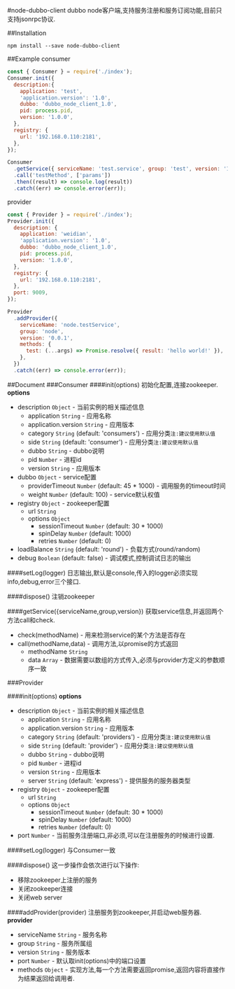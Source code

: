 #node-dubbo-client
dubbo node客户端,支持服务注册和服务订阅功能,目前只支持jsonrpc协议.

##Installation
```npm
npm install --save node-dubbo-client
```

##Example
consumer
```javascript
const { Consumer } = require('./index');
Consumer.init({
  description:{
    application: 'test',
    'application.version': '1.0',
    dubbo: 'dubbo_node_client_1.0',
    pid: process.pid,
    version: '1.0.0',
  },    
  registry: {
    url: '192.168.0.110:2181',
  },
});

Consumer
  .getService({ serviceName: 'test.service', group: 'test', version: '1.0.0' })
  .call('testMethod', ['params'])
  .then((result) => console.log(result))
  .catch((err) => console.error(err));
```
provider
```javascript
const { Provider } = require('./index');
Provider.init({
  description: {
    application: 'weidian',
    'application.version': '1.0',
    dubbo: 'dubbo_node_client_1.0',
    pid: process.pid,
    version: '1.0.0',
  },
  registry: {
    url: '192.168.0.110:2181',
  },
  port: 9009,
});

Provider
  .addProvider({
    serviceName: 'node.testService',
    group: 'node',
    version: '0.0.1',
    methods: { 
      test: (...args) => Promise.resolve({ result: 'hello world!' }), 
    },
  })
  .catch((err) => console.error(err));
```

##Document
###Consumer
####init(options)
初始化配置,连接zookeeper.
**options**
* description `Object` - 当前实例的相关描述信息
    * application `String` - 应用名称
    * application.version `String` - 应用版本
    * category `String` (default: 'consumers') - 应用分类`注:建议使用默认值`
    * side `String` (default: 'consumer') - 应用分类`注:建议使用默认值`
    * dubbo `String` - dubbo说明
    * pid `Number` - 进程id
    * version `String` - 应用版本
* dubbo `Object` - service配置
    * providerTimeout `Number` (default: 45 * 1000) - 调用服务的timeout时间
    * weight `Number` (default: 100) - service默认权值
* registry `Object` - zookeeper配置
    * url `String`
    * options `Object`
        * sessionTimeout `Number` (default: 30 * 1000)
        * spinDelay `Number` (default: 1000)
        * retries `Number` (default: 0)
* loadBalance `String` (default: 'round') - 负载方式(round/random)
* debug `Boolean` (default: false) - 调试模式,控制调试日志的输出

####setLog(logger)
日志输出,默认是console,传入的logger必须实现info,debug,error三个接口.

####dispose()
注销zookeeper

####getService({serviceName,group,version})
获取service信息,并返回两个方法call和check.
* check(methodName) - 用来检测service的某个方法是否存在
* call(methodName,data) - 调用方法,以promise的方式返回
    * methodName `String`
    * data `Array` - 数据需要以数组的方式传入,必须与provider方定义的参数顺序一致

###Provider

####init(options)
**options**
* description `Object` - 当前实例的相关描述信息
    * application `String` - 应用名称
    * application.version `String` - 应用版本
    * category `String` (default: 'providers') - 应用分类`注:建议使用默认值`
    * side `String` (default: 'provider') - 应用分类`注:建议使用默认值`
    * dubbo `String` - dubbo说明
    * pid `Number` - 进程id
    * version `String` - 应用版本
    * server `String` (default: 'express') - 提供服务的服务器类型
* registry `Object` - zookeeper配置
    * url `String`
    * options `Object`
        * sessionTimeout `Number` (default: 30 * 1000)
        * spinDelay `Number` (default: 1000)
        * retries `Number` (default: 0) 
* port `Number` - 当前服务注册端口,非必须,可以在注册服务的时候进行设置.

####setLog(logger)
与Consumer一致

####dispose()
这一步操作会依次进行以下操作:
* 移除zookeeper上注册的服务
* 关闭zookeeper连接
* 关闭web server

####addProvider(provider)
注册服务到zookeeper,并启动web服务器.
**provider**
* serviceName `String` - 服务名称
* group `String` - 服务所属组
* version `String` - 服务版本
* port `Number` - 默认取init(options)中的端口设置
* methods `Object` - 实现方法,每一个方法需要返回promise,返回内容将直接作为结果返回给调用者.


